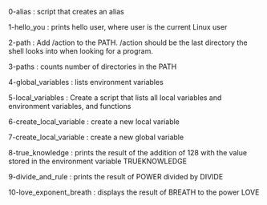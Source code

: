 0-alias : script that creates an alias

1-hello_you : prints hello user, where user is the current Linux user

2-path : Add /action to the PATH. /action should be the last directory the shell looks into when looking for a program.

3-paths : counts number of directories in the PATH 

4-global_variables : lists environment variables

5-local_variables : Create a script that lists all local variables and environment variables, and functions

6-create_local_variable : create a new local variable

7-create_local_variable : create a new global variable

8-true_knowledge : prints the result of the addition of 128 with the value stored in the environment variable TRUEKNOWLEDGE

9-divide_and_rule : prints the result of POWER divided by DIVIDE

10-love_exponent_breath : displays the result of BREATH to the power LOVE


